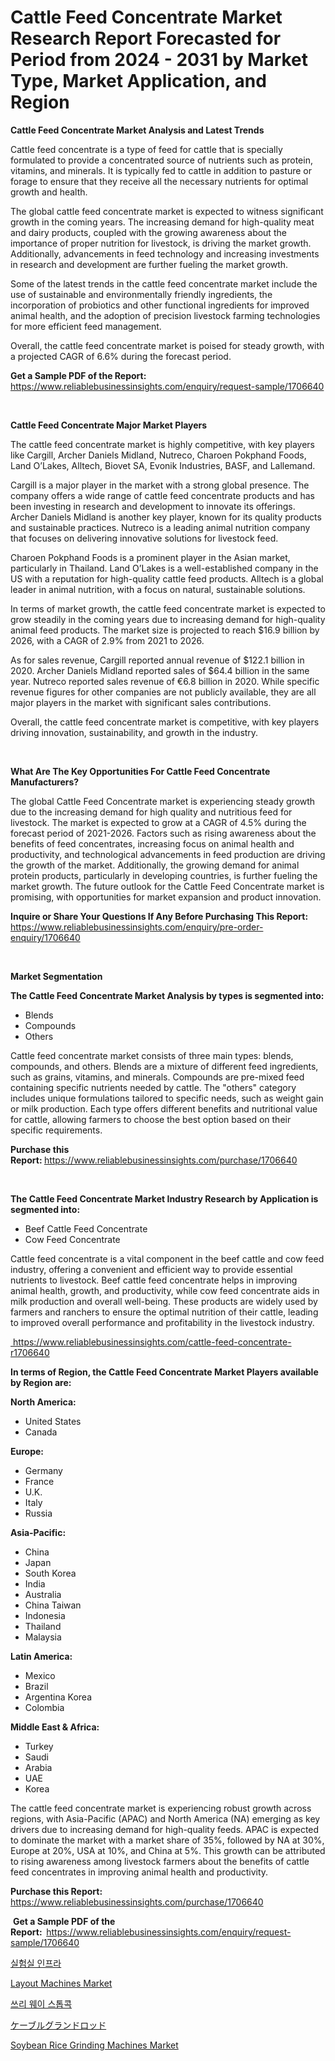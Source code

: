 <p><h1>Cattle Feed Concentrate Market Research Report Forecasted for Period from 2024 -  2031 by Market Type, Market Application, and Region</h1></p><p><strong>Cattle Feed Concentrate Market Analysis and Latest Trends</strong></p>
<p><p>Cattle feed concentrate is a type of feed for cattle that is specially formulated to provide a concentrated source of nutrients such as protein, vitamins, and minerals. It is typically fed to cattle in addition to pasture or forage to ensure that they receive all the necessary nutrients for optimal growth and health.</p><p>The global cattle feed concentrate market is expected to witness significant growth in the coming years. The increasing demand for high-quality meat and dairy products, coupled with the growing awareness about the importance of proper nutrition for livestock, is driving the market growth. Additionally, advancements in feed technology and increasing investments in research and development are further fueling the market growth.</p><p>Some of the latest trends in the cattle feed concentrate market include the use of sustainable and environmentally friendly ingredients, the incorporation of probiotics and other functional ingredients for improved animal health, and the adoption of precision livestock farming technologies for more efficient feed management.</p><p>Overall, the cattle feed concentrate market is poised for steady growth, with a projected CAGR of 6.6% during the forecast period.</p></p>
<p><strong>Get a Sample PDF of the Report:&nbsp;</strong> <a href="https://www.reliablebusinessinsights.com/enquiry/request-sample/1706640">https://www.reliablebusinessinsights.com/enquiry/request-sample/1706640</a></p>
<p>&nbsp;</p>
<p><strong>Cattle Feed Concentrate Major Market Players</strong></p>
<p><p>The cattle feed concentrate market is highly competitive, with key players like Cargill, Archer Daniels Midland, Nutreco, Charoen Pokphand Foods, Land O’Lakes, Alltech, Biovet SA, Evonik Industries, BASF, and Lallemand. </p><p>Cargill is a major player in the market with a strong global presence. The company offers a wide range of cattle feed concentrate products and has been investing in research and development to innovate its offerings. Archer Daniels Midland is another key player, known for its quality products and sustainable practices. Nutreco is a leading animal nutrition company that focuses on delivering innovative solutions for livestock feed.</p><p>Charoen Pokphand Foods is a prominent player in the Asian market, particularly in Thailand. Land O’Lakes is a well-established company in the US with a reputation for high-quality cattle feed products. Alltech is a global leader in animal nutrition, with a focus on natural, sustainable solutions. </p><p>In terms of market growth, the cattle feed concentrate market is expected to grow steadily in the coming years due to increasing demand for high-quality animal feed products. The market size is projected to reach $16.9 billion by 2026, with a CAGR of 2.9% from 2021 to 2026.</p><p>As for sales revenue, Cargill reported annual revenue of $122.1 billion in 2020. Archer Daniels Midland reported sales of $64.4 billion in the same year. Nutreco reported sales revenue of €6.8 billion in 2020. While specific revenue figures for other companies are not publicly available, they are all major players in the market with significant sales contributions. </p><p>Overall, the cattle feed concentrate market is competitive, with key players driving innovation, sustainability, and growth in the industry.</p></p>
<p>&nbsp;</p>
<p><strong>What Are The Key Opportunities For Cattle Feed Concentrate Manufacturers?</strong></p>
<p><p>The global Cattle Feed Concentrate market is experiencing steady growth due to the increasing demand for high quality and nutritious feed for livestock. The market is expected to grow at a CAGR of 4.5% during the forecast period of 2021-2026. Factors such as rising awareness about the benefits of feed concentrates, increasing focus on animal health and productivity, and technological advancements in feed production are driving the growth of the market. Additionally, the growing demand for animal protein products, particularly in developing countries, is further fueling the market growth. The future outlook for the Cattle Feed Concentrate market is promising, with opportunities for market expansion and product innovation.</p></p>
<p><strong>Inquire or Share Your Questions If Any Before Purchasing This Report:</strong> <a href="https://www.reliablebusinessinsights.com/enquiry/pre-order-enquiry/1706640">https://www.reliablebusinessinsights.com/enquiry/pre-order-enquiry/1706640</a></p>
<p>&nbsp;</p>
<p><strong>Market Segmentation</strong></p>
<p><strong>The Cattle Feed Concentrate Market Analysis by types is segmented into:</strong></p>
<p><ul><li>Blends</li><li>Compounds</li><li>Others</li></ul></p>
<p><p>Cattle feed concentrate market consists of three main types: blends, compounds, and others. Blends are a mixture of different feed ingredients, such as grains, vitamins, and minerals. Compounds are pre-mixed feed containing specific nutrients needed by cattle. The "others" category includes unique formulations tailored to specific needs, such as weight gain or milk production. Each type offers different benefits and nutritional value for cattle, allowing farmers to choose the best option based on their specific requirements.</p></p>
<p><strong>Purchase this Report:&nbsp;</strong><a href="https://www.reliablebusinessinsights.com/purchase/1706640">https://www.reliablebusinessinsights.com/purchase/1706640</a></p>
<p>&nbsp;</p>
<p><strong>The Cattle Feed Concentrate Market Industry Research by Application is segmented into:</strong></p>
<p><ul><li>Beef Cattle Feed Concentrate</li><li>Cow Feed Concentrate</li></ul></p>
<p><p>Cattle feed concentrate is a vital component in the beef cattle and cow feed industry, offering a convenient and efficient way to provide essential nutrients to livestock. Beef cattle feed concentrate helps in improving animal health, growth, and productivity, while cow feed concentrate aids in milk production and overall well-being. These products are widely used by farmers and ranchers to ensure the optimal nutrition of their cattle, leading to improved overall performance and profitability in the livestock industry.</p></p>
<p><a href="https://www.reliablebusinessinsights.com/cattle-feed-concentrate-r1706640">&nbsp;https://www.reliablebusinessinsights.com/cattle-feed-concentrate-r1706640</a></p>
<p><strong>In terms of Region, the Cattle Feed Concentrate Market Players available by Region are:</strong></p>
<p>
    <p> <strong> North America: </strong>
        <ul>
            <li>United States</li>
            <li>Canada</li>
        </ul>
        </p> 
    <p> <strong> Europe: </strong>
        <ul>
            <li>Germany</li>
            <li>France</li>
            <li>U.K.</li>
            <li>Italy</li>
            <li>Russia</li>
        </ul>
        </p> 
    <p> <strong> Asia-Pacific: </strong>
        <ul>
            <li>China</li>
            <li>Japan</li>
            <li>South Korea</li>
            <li>India</li>
            <li>Australia</li>
            <li>China Taiwan</li>
            <li>Indonesia</li>
            <li>Thailand</li>
            <li>Malaysia</li>
        </ul>
        </p> 
    <p> <strong> Latin America: </strong>
        <ul>
            <li>Mexico</li>
            <li>Brazil</li>
            <li>Argentina Korea</li>
            <li>Colombia</li>
        </ul>
        </p> 
    <p> <strong> Middle East & Africa: </strong>
        <ul>
            <li>Turkey</li>
            <li>Saudi</li>
            <li>Arabia</li>
            <li>UAE</li>
            <li>Korea</li>
        </ul>
    </p>
    </p>
<p><p>The cattle feed concentrate market is experiencing robust growth across regions, with Asia-Pacific (APAC) and North America (NA) emerging as key drivers due to increasing demand for high-quality feeds. APAC is expected to dominate the market with a market share of 35%, followed by NA at 30%, Europe at 20%, USA at 10%, and China at 5%. This growth can be attributed to rising awareness among livestock farmers about the benefits of cattle feed concentrates in improving animal health and productivity.</p></p>
<p><strong>Purchase this Report: </strong><a href="https://www.reliablebusinessinsights.com/purchase/1706640">https://www.reliablebusinessinsights.com/purchase/1706640</a></p>
<p>&nbsp;<strong>Get a Sample PDF of the Report:&nbsp;&nbsp;</strong><a href="https://www.reliablebusinessinsights.com/enquiry/request-sample/1706640">https://www.reliablebusinessinsights.com/enquiry/request-sample/1706640</a></p>
<p><strong></strong></p>
<p><p><a href="https://github.com/airdroplover110/Market-Research-Report-List-1/blob/main/8096515126922.md">실험실 인프라</a></p><p><a href="https://github.com/abdillahsp58/Market-Research-Report-List-1/blob/main/layout-machines-market.md">Layout Machines Market</a></p><p><a href="https://github.com/AnthonyWratten/Market-Research-Report-List-1/blob/main/5149458126923.md">쓰리 웨이 스톱콕</a></p><p><a href="https://github.com/gfggqjbfys368009/Market-Research-Report-List-2/blob/main/2412039119805.md">ケーブルグランドロッド</a></p><p><a href="https://github.com/isharif044/Market-Research-Report-List-1/blob/main/soybean-rice-grinding-machines-market.md">Soybean Rice Grinding Machines Market</a></p></p>